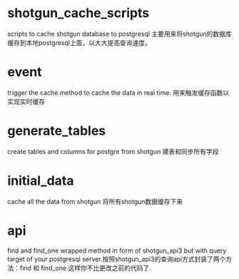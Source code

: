 # shotgun_cache_scripts
scripts to cache shotgun database to postgresql
主要用来将shotgun的数据库缓存到本地postgresql上面，以大大提高查询速度。

# event
trigger the cache method to cache the data in real time.
用来触发缓存函数以实现实时缓存

# generate_tables
create tables and columns for postgre from shotgun
建表和同步所有字段

# initial_data
cache all the data from shotgun
将所有shotgun数据缓存下来

# api
find and find_one wrapped method in form of shotgun_api3 but with query target of your postgresql server.按照shotgun_api3的查询api方式封装了两个方法：find 和 find_one.这样你不比更改之前的代码了.
